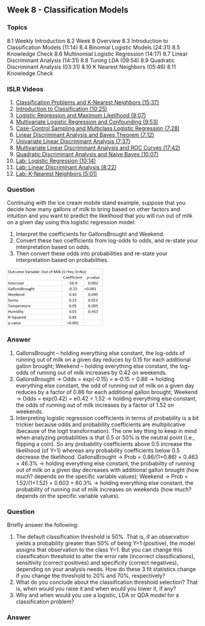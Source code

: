 ## Week 8 - Classification Models

### Topics
  8.1 Weekly Introduction
  8.2 Week 8 Overview
  8.3 Introduction to Classification Models (11:14)
  8.4 Binomial Logistic Models (24:31)
  8.5 Knowledge Check
  8.6 Multinomial Logistic Regression (14:17)
  8.7 Linear Discriminant Analysis (14:31)
  8.8 Tuning LDA (09:54)
  8.9 Quadratic Discriminant Analysis (03:31)
  8.10 K Nearest Neighbors (05:46)
  8.11 Knowledge Check
    
### ISLR Videos
  1. [Classification Problems and K-Nearest Neighbors (15:37)](https://www.youtube.com/watch?v=vVj2itVNku4)
  2. [Introduction to Classification (10:25)](https://www.youtube.com/watch?v=sqq21-VIa1c)
  3. [Logistic Regression and Maximum Likelihood (9:07)](https://www.youtube.com/watch?v=31Q5FGRnxt4)
  4. [Multivariate Logistic Regression and Confounding (9:53)](https://www.youtube.com/watch?v=MpX8rVv_u4E)
  5. [Case-Control Sampling and Multiclass Logistic Regression (7:28)](https://www.youtube.com/watch?v=GavRXXEHGqU)
  6. [Linear Discriminant Analysis and Bayes Theorem (7:12)](https://www.youtube.com/watch?v=RfrGiG1Hm3M)
  7. [Univariate Linear Discriminant Analysis (7:37)](https://www.youtube.com/watch?v=QG0pVJXT6EU)
  8. [Multivariate Linear Discriminant Analysis and ROC Curves (17:42)](https://www.youtube.com/watch?v=X4VDZDp2vqw)
  9. [Quadratic Discriminant Analysis and Naive Bayes (10:07)](https://www.youtube.com/watch?v=6FiNGTYAOAA)
  10. [Lab: Logistic Regression (10:14)](https://www.youtube.com/watch?v=TxvEVc8YNlU)
  11. [Lab: Linear Discriminant Analysis (8:22)](https://www.youtube.com/watch?v=2cl7JiPzkBY)
  12. [Lab: K-Nearest Neighbors (5:01)](https://www.youtube.com/watch?v=9TVVF7CS3F4)

### Question
Continuing with the ice cream mobile stand example, suppose that you decide how many gallons of milk to bring based on other factors and intuition and you want to predict the likelihood that you will run out of milk on a given day using this logistic regression model:

  1.  Interpret the coefficients for GallonsBrought and Weekend.
  2. Convert these two coefficients from log-odds to odds, and re-state your interpretation based on odds.
  3. Then convert these odds into probabilities and re-state your interpretation based on probabilities.

![alt tag](https://raw.githubusercontent.com/jpsuen/ITEC621_Class_Files/master/Lecture_Slides/Chapter_8/8.5%2Bknowledge%2Bcheck.jpg)

### Answer
  1. GallonsBrought – holding everything else constant, the log-odds of running out of milk on a given day reduces by 0.15 for each additional gallon brought; Weekend – holding everything else constant, the log-odds of running out of milk increases by 0.42 on weekends.
  2. GallonsBrought → Odds = exp(-0.15) = e-0.15 = 0.86 → holding everything else constant, the odd of running out of milk on a given day reduces by a factor of 0.86 for each additional gallon brought; Weekend → Odds = exp(0.42) = e0.42 = 1.52 → holding everything else constant, the odds of running out of milk increases by a factor of 1.52 on weekends.
  3. Interpreting logistic regression coefficients in terms of probability is a bit trickier because odds and probability coefficients are multiplicative (because of the logit transformation). The one key thing to keep in mind when analyzing probabilities is that 0.5 or 50% is the neutral point (i.e., flipping a coin). So any probability coefficients above 0.5 increase the likelihood (of Y=1) whereas any probability coefficients below 0.5 decrease the likelihood. GallonsBrought → Prob = 0.86/(1+0.86) = 0.463 = 46.3% → holding everything else constant, the probability of running out of milk on a given day decreases with additional gallon brought (how much? depends on the specific variable values); Weekend → Prob = 1.52/(1+1.52) = 0.603 = 60.3% → holding everything else constant, the probability of running out of milk increases on weekends (how much? depends on the specific variable values).

### Question
Briefly answer the following:
  1. The default classification threshold is 50%. That is, if an observation yields a probability greater than 50% of being Y=1 (positive), the model assigns that observation to the class Y=1. But you can change this classification threshold to alter the error rate (incorrect classifications), sensitivity (correct positives) and specificity (correct negatives), depending on your analysis needs. How do these 3 fit statistics change if you change the threshold to 20% and 70%, respectively?
  2. What do you conclude about the classification threshold selection? That is, when would you raise it and when would you lower it, if any?
  3. Why and when would you use a logistic, LDA or QDA model for a classification problem?

### Answer
